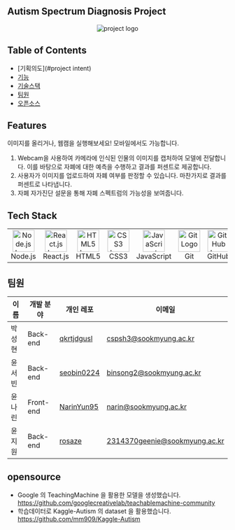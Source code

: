 ## Autism Spectrum Diagnosis Project

<p align="center">
<img src="https://github.com/qkrtjdgusl/OSP_Project/assets/133832857/f64e7f8e-f9bb-43da-b910-f788d2ae31d7" alt="project logo">
</p>

## Table of Contents

- [기획의도](#project intent)
- [기능](#Features-기능)
- [기술스택](#tech-stack)
- [팀원](#팀원)
- [오픈소스](#opensource)

## Features

이미지를 올리거나, 웹캠을 실행해보세요! 모바일에서도 가능합니다.

1. Webcam을 사용하여 카메라에 인식된 인물의 이미지를 캡처하여 모델에 전달합니다. 이를 바탕으로 자폐에 대한 예측을 수행하고 결과를 퍼센트로 제공합니다.
2. 사용자가 이미지를 업로드하여 자폐 여부를 판정할 수 있습니다. 마찬가지로 결과를 퍼센트로 나타냅니다.
3. 자폐 자가진단 설문을 통해 자폐 스펙트럼의 가능성을 보여줍니다.

## Tech Stack

<table>
  <tbody>
    <tr>
      <td width="60">
        <div align="center"><a href="https://nodejs.org" target="_blank"><img src="https://upload.wikimedia.org/wikipedia/commons/thumb/d/d9/Node.js_logo.svg/1180px-Node.js_logo.svg.png" alt="Node.js Logo" width="50" height="50"/></a><br>Node.js</br></div>
      </td>
      <td width="60">
        <div align="center"><a href="https://reactjs.org" target="_blank"><img src="https://upload.wikimedia.org/wikipedia/commons/a/a7/React-icon.svg" alt="React.js Logo" width="50" height="50"/></a><br>React.js</br></div>
      </td>
      <td width="60">
        <div align="center"><img src="https://profilinator.rishav.dev/skills-assets/html5-original-wordmark.svg" alt="HTML5 Logo" width="50" height="50"/><br>HTML5</br></div>
      </td>
      <td width="60">
        <div align="center"><img src="https://profilinator.rishav.dev/skills-assets/css3-original-wordmark.svg" alt="CSS3 Logo" width="50" height="50"/><br>CSS3</br></div>
      </td>
      <td width="60">
        <div align="center"><a href="https://developer.mozilla.org/en-US/docs/Web/JavaScript" target="_blank"><img src="https://upload.wikimedia.org/wikipedia/commons/thumb/9/99/Unofficial_JavaScript_logo_2.svg/2048px-Unofficial_JavaScript_logo_2.svg.png" alt="JavaScript Logo" width="50" height="50"/></a><br>JavaScript</br></div>
      </td>
      <td width="60">
        <div align="center"><img src="https://profilinator.rishav.dev/skills-assets/git-scm-icon.svg" alt="Git Logo" width="50" height="50"/><br>Git</br></div>
      </td>
      <td width="60">
        <div align="center"><img src="https://cdn.jsdelivr.net/npm/simple-icons@3.0.1/icons/github.svg" alt="GitHub Logo" width="50" height="50"/><br>GitHub</br></div>
      </td>
    </tr>
  </tbody>
</table>

## 팀원

| 이름   | 개발 분야 | 개인 레포                                   | 이메일                        |
| ------ | --------- | ------------------------------------------- | ----------------------------- |
| 박성현 | Back-end  | [qkrtjdgusl](https://github.com/qkrtjdgusl) | cspsh3@sookmyung.ac.kr        |
| 윤서빈 | Back-end  | [seobin0224](https://github.com/seobin0224) | binsong2@sookmyung.ac.kr      |
| 윤나린 | Front-end | [NarinYun95](https://github.com/NarinYun95) | narin@sookmyung.ac.kr         |
| 윤지원 | Back-end  | [rosaze](https://github.com/rosaze)         | 2314370geenie@sookmyung.ac.kr |

## opensource

- Google 의 TeachingMachine 을 활용한 모델을 생성했습니다. https://github.com/googlecreativelab/teachablemachine-community
- 학습데이터로 Kaggle-Autism 의 dataset 을 활용했습니다. https://github.com/mm909/Kaggle-Autism
